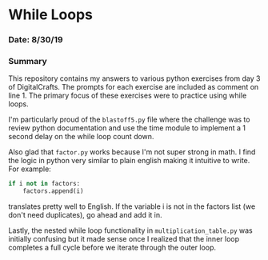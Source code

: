 # While Loops

### Date: 8/30/19

### Summary

This repository contains my answers to various python exercises from day 3 of DigitalCrafts. The prompts for each exercise are included as comment on line 1. The primary focus of these exercises were to practice using while loops.

I'm particularly proud of the `blastoff5.py` file where the challenge was to review python documentation and use the time module to implement a 1 second delay on the while loop count down.

Also glad that `factor.py` works because I'm not super strong in math. I find the logic in python very similar to plain english making it intuitive to write. For example:

```python
if i not in factors:
    factors.append(i)
```

translates pretty well to English. If the variable i is not in the factors list (we don't need duplicates), go ahead and add it in.

Lastly, the nested while loop functionality in `multiplication_table.py` was initially confusing but it made sense once I realized that the inner loop completes a full cycle before we iterate through the outer loop.

